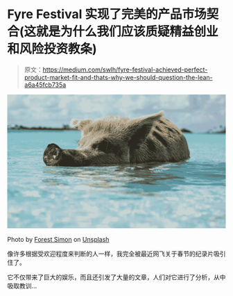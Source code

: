 # Fyre Festival 实现了完美的产品市场契合(这就是为什么我们应该质疑精益创业和风险投资教条)

> 原文：<https://medium.com/swlh/fyre-festival-achieved-perfect-product-market-fit-and-thats-why-we-should-question-the-lean-a6a45fcb735a>

![](img/92e58a3f16b1a4cbdc6523fc554705d6.png)

Photo by [Forest Simon](https://unsplash.com/photos/xa-fv2RQCPY?utm_source=unsplash&utm_medium=referral&utm_content=creditCopyText) on [Unsplash](https://unsplash.com/search/photos/bahamas?utm_source=unsplash&utm_medium=referral&utm_content=creditCopyText)

像许多根据受欢迎程度来判断的人一样，我完全被最近网飞关于春节的纪录片吸引住了。

它不仅带来了巨大的娱乐，而且还引发了大量的文章，人们对它进行了分析，从中吸取教训…